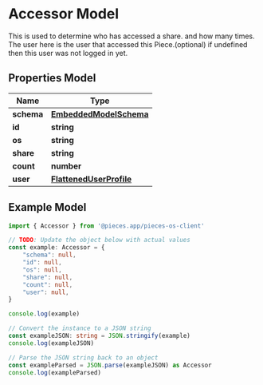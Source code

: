 
# Accessor Model

This is used to determine who has accessed a share. and how many times.  The user here is the user that accessed this Piece.(optional) if undefined then this user was not logged in yet.

## Properties Model

Name | Type
------------ | -------------
**schema** | [**EmbeddedModelSchema**](EmbeddedModelSchema)
**id** | **string**
**os** | **string**
**share** | **string**
**count** | **number**
**user** | [**FlattenedUserProfile**](FlattenedUserProfile)

## Example Model

```typescript
import { Accessor } from '@pieces.app/pieces-os-client'

// TODO: Update the object below with actual values
const example: Accessor = {
    "schema": null,
    "id": null,
    "os": null,
    "share": null,
    "count": null,
    "user": null,
}

console.log(example)

// Convert the instance to a JSON string
const exampleJSON: string = JSON.stringify(example)
console.log(exampleJSON)

// Parse the JSON string back to an object
const exampleParsed = JSON.parse(exampleJSON) as Accessor
console.log(exampleParsed)
```


